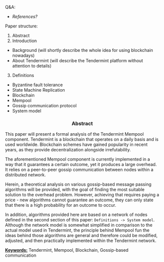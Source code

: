 
Q&A:
- *References?*

Paper structure:
1. Abstract
2. Introduction
* Background (will shortly describe the whole idea for using blockchain nowadays)
* About Tendermint (will describe the Tendermint platform without attention to details)
3. Definitions
* Byzantine fault tolerance
* State Machine Replication
* Blockchain
* Mempool
* Gossip communication protocol
* System model

<div align='center'> 
	<h3>Abstract</h3>
</div>

This paper will present a formal analysis of the Tendermint Mempool component. Tendermint is a blockchain that operates on a daily basis and is used worldwide. Blockchain schemes have gained popularity in recent years, as they provide decentralization alongside irrefutability.  

The aforementioned Mempool component is currently implemented in a way that it guarantees a certain outcome, yet it produces a large overhead. It relies on a peer-to-peer gossip communication between nodes within a distributed network. 

Herein, a theoretical analysis on various gossip-based message passing algorithms will be provided, with the goal of finding the most suitable solution to the overhead problem. However, achieving that requires paying a price - new algorithms cannot guarantee an outcome, they can only state that there is a high probability for an outcome to occur.

In addition, algorithms provided here are based on a network of nodes defined in the second section of this paper: `Definitions -> System model`. Although the network model is somewhat simplified  in comparison to the actual model used in Tendermint,
the principle behind Mempool fun
 the ideas behind those algorithms are general and therefore could be modified, adjusted, and then practically implemented within the Tendermint network.

<u>**Keywords:**</u> Tendermint, Mempool, Blockchain, Gossip-based communication

<!--stackedit_data:
eyJoaXN0b3J5IjpbMTg2NTQ1NzE2MywtNDQ5NTk2OTMyLDE3MT
g4NzE0MTMsLTE3NDkwNDA3MDksLTE0NjYwOTY4NjMsLTEyNjMz
MDQwNiwxMzE4NjI0NTEwLC05MjAxNDA4MDksMTIzODIyMDI4MS
wtMTI3MDQyMTQ4Miw5Njk2MTY0ODgsMTg2NjYwODUxOCwxNzcy
MzE5Nzk1LDQ4MTMxOTU5Nyw3MjUyNTA0NTksLTEwMzg3NzMyMz
csLTEzOTYzNDE5NCwxNjk5MzQ5NDgyXX0=
-->